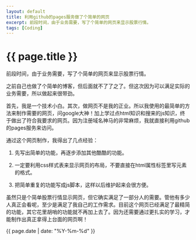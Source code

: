 ```yaml
---
layout: default
title: 利用github的pages服务做了个简单的网页
excerpt: 前段时间，由于业务需要，写了个简单的网页来显示股票行情。
tags: [Coding]
---
```

{{ page.title }}
================
前段时间，由于业务需要，写了个简单的网页来显示股票行情。

之前自己也做了个简单的博客，但后面就不了了之了。但这次因为可以满足实际的业务需要，所以做起来很带劲。

首先，我是一个技术小白。其次，做网页不是我的正业。所以我使用的最简单的方法来制作需要的网页，问google大神！加上学过点html知识和搜来的js知识，终于做出了符合我要求的网页。因为注册域名神马的非常麻烦，我就直接利用github的pages服务来访问。

通过这个网页制作，我得出了几点经验：

1. 先写出简单的功能，再逐步添加其他酷酷的功能。

2. 一定要利用css样式表来显示网页的布局，不要直接在html属性标签里写元素的格式。

3. 把简单重复的功能写成js脚本，这样以后维护起来会很方便。

虽然只是个简单股票行情显示网页，但它确实满足了一部分人的需要。管他有多少人真正会看呢，至少是满足了我自己的工作需求。目前这个网页已经满足了最精简的功能，其它花里胡哨的功能就不再加上去了。因为还需要通过更扎实的学习，才能制作出真正拿得上台面的网页啊！

{{ page.date | date: "%Y-%m-%d" }}
